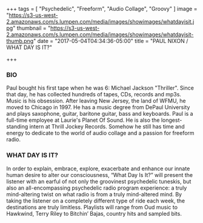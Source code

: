 +++
tags = [ "Psychedelic", "Freeform", "Audio Collage", "Groovy" ]
image = "https://s3-us-west-2.amazonaws.com/s.lumpen.com/media/images/showimages/whatdayisit.jpg"
thumbnail = "https://s3-us-west-2.amazonaws.com/s.lumpen.com/media/images/showimages/whatdayisit-thumb.png"
date = "2017-05-04T04:34:36-05:00"
title = "PAUL NIXON / WHAT DAY IS IT?"

+++

### BIO
Paul bought his first tape when he was 6: Michael Jackson "Thriller". Since that day, he has collected hundreds of tapes, CDs, records and mp3s. Music is his obsession. After leaving New Jersey, the land of WFMU, he moved to Chicago in 1997. He has a music degree from DePaul University and plays saxophone, guitar, baritone guitar, bass and keyboards. Paul is a full-time employee at Laurie's Planet Of Sound. He is also the longest-standing intern at Thrill Jockey Records. Somehow he still has time and energy to dedicate to the world of audio collage and a passion for freeform radio.


### WHAT DAY IS IT?

In order to explain, embrace, explore, exacerbate and enhance our innate human desire to alter our consciousness, “What Day Is It?” will present the listener with an earful of not only the groovinest psychedelic tuneskis, but also an all-encompassing psychedelic radio program experience: a truly mind-altering twist on what radio is from a truly mind-altered mind. By taking the listener on a completely different type of ride each week, the destinations are truly limitless. Playlists will range from Oud music to Hawkwind, Terry Riley to Bitchin’ Bajas, country hits and sampled bits.
